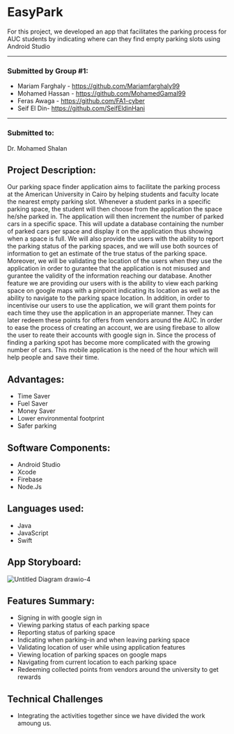 # EasyPark
For this project, we developed an app that facilitates the parking process for AUC students by indicating where can they find empty parking slots using Android Studio

***
### Submitted by Group #1:
* Mariam Farghaly - https://github.com/Mariamfarghaly99
* Mohamed Hassan - https://github.com/MohamedGamal99
* Feras Awaga - https://github.com/FA1-cyber
* Seif El Din- https://github.com/SeifEldinHani
***

### Submitted to:
Dr. Mohamed Shalan

## Project Description:
Our parking space finder application aims to facilitate the parking process at the American University in Cairo by helping students and faculty locate the nearest empty parking slot. Whenever a student parks in a specific parking space, the student will then choose from the application the space he/she parked in. The application will then increment the number of parked cars in a specific space. This will update a database containing the number of parked cars per space and display it on the application thus showing when a space is full. We will also provide the users with the ability to report the parking status of the parking spaces, and we will use both sources of information to get an estimate of the true status of the parking space. Moreover, we will be validating the location of the users when they use the application in order to gurantee that the application is not misused and gurantee the validity of the information reaching our database. Another feature we are providing our users with is the ability to view each parking space on google maps with a pinpoint indicating its location as well as the ability to navigate to the parking space location. In addition, in order to incentivise our users to use the application, we will grant them points for each time they use the application in an approperiate manner. They can later redeem these points for offers from vendors around the AUC. In order to ease the process of creating an account, we are using firebase to allow the user to reate their accounts with google sign in. Since the process of finding a parking spot has become more complicated with the growing number of cars. This mobile application is the need of the hour which will help people and save their time.

## Advantages:
* Time Saver
* Fuel Saver
* Money Saver
* Lower environmental footprint
* Safer parking

## Software Components:
* Android Studio
* Xcode
* Firebase
* Node.Js

## Languages used:
* Java
* JavaScript
* Swift

## App Storyboard:
![Untitled Diagram drawio-4](https://user-images.githubusercontent.com/75340968/149639697-e3f5d5f9-0e12-4466-878d-84dbe1595d25.png)

## Features Summary:
* Signing in with google sign in
* Viewing parking status of each parking space
* Reporting status of parking space
* Indicating when parking-in and when leaving parking space
* Validating location of user while using application features
* Viewing location of parking spaces on google maps
* Navigating from current location to each parking space
* Redeeming collected points from vendors around the university to get rewards


## Technical Challenges
* Integrating the activities together since we have divided the work amoung us.
